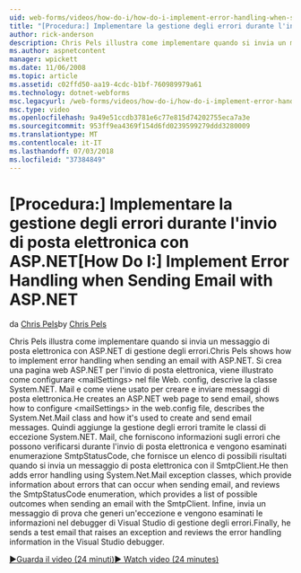 ```yaml
---
uid: web-forms/videos/how-do-i/how-do-i-implement-error-handling-when-sending-email-with-aspnet
title: "[Procedura:] Implementare la gestione degli errori durante l'invio di posta elettronica con ASP.NET | Microsoft Docs"
author: rick-anderson
description: Chris Pels illustra come implementare quando si invia un messaggio di posta elettronica con ASP.NET di gestione degli errori. Si crea una pagina web ASP.NET per l'invio di posta elettronica, viene illustrato come configurare & lt....
ms.author: aspnetcontent
manager: wpickett
ms.date: 11/06/2008
ms.topic: article
ms.assetid: c02ffd50-aa19-4cdc-b1bf-760989979a61
ms.technology: dotnet-webforms
msc.legacyurl: /web-forms/videos/how-do-i/how-do-i-implement-error-handling-when-sending-email-with-aspnet
msc.type: video
ms.openlocfilehash: 9a49e51ccdb3781e6c77e815d74202755eca7a3e
ms.sourcegitcommit: 953ff9ea4369f154d6fd0239599279ddd3280009
ms.translationtype: MT
ms.contentlocale: it-IT
ms.lasthandoff: 07/03/2018
ms.locfileid: "37384849"
---
```

<a name="how-do-i-implement-error-handling-when-sending-email-with-aspnet"></a><span data-ttu-id="bdbea-104">[Procedura:] Implementare la gestione degli errori durante l'invio di posta elettronica con ASP.NET</span><span class="sxs-lookup"><span data-stu-id="bdbea-104">[How Do I:] Implement Error Handling when Sending Email with ASP.NET</span></span>
====================
<span data-ttu-id="bdbea-105">da [Chris Pels](https://twitter.com/chrispels)</span><span class="sxs-lookup"><span data-stu-id="bdbea-105">by [Chris Pels](https://twitter.com/chrispels)</span></span>

<span data-ttu-id="bdbea-106">Chris Pels illustra come implementare quando si invia un messaggio di posta elettronica con ASP.NET di gestione degli errori.</span><span class="sxs-lookup"><span data-stu-id="bdbea-106">Chris Pels shows how to implement error handling when sending an email with ASP.NET.</span></span> <span data-ttu-id="bdbea-107">Si crea una pagina web ASP.NET per l'invio di posta elettronica, viene illustrato come configurare &lt;mailSettings&gt; nel file Web. config, descrive la classe System.NET. Mail e come viene usato per creare e inviare messaggi di posta elettronica.</span><span class="sxs-lookup"><span data-stu-id="bdbea-107">He creates an ASP.NET web page to send email, shows how to configure &lt;mailSettings&gt; in the web.config file, describes the System.Net.Mail class and how it's used to create and send email messages.</span></span> <span data-ttu-id="bdbea-108">Quindi aggiunge la gestione degli errori tramite le classi di eccezione System.NET. Mail, che forniscono informazioni sugli errori che possono verificarsi durante l'invio di posta elettronica e vengono esaminati enumerazione SmtpStatusCode, che fornisce un elenco di possibili risultati quando si invia un messaggio di posta elettronica con il SmtpClient.</span><span class="sxs-lookup"><span data-stu-id="bdbea-108">He then adds error handling using System.Net.Mail exception classes, which provide information about errors that can occur when sending email, and reviews the SmtpStatusCode enumeration, which provides a list of possible outcomes when sending an email with the SmtpClient.</span></span> <span data-ttu-id="bdbea-109">Infine, invia un messaggio di prova che generi un'eccezione e vengono esaminati le informazioni nel debugger di Visual Studio di gestione degli errori.</span><span class="sxs-lookup"><span data-stu-id="bdbea-109">Finally, he sends a test email that raises an exception and reviews the error handling information in the Visual Studio debugger.</span></span>

[<span data-ttu-id="bdbea-110">&#9654;Guarda il video (24 minuti)</span><span class="sxs-lookup"><span data-stu-id="bdbea-110">&#9654; Watch video (24 minutes)</span></span>](https://channel9.msdn.com/Blogs/ASP-NET-Site-Videos/how-do-i-implement-error-handling-when-sending-email-with-aspnet)
